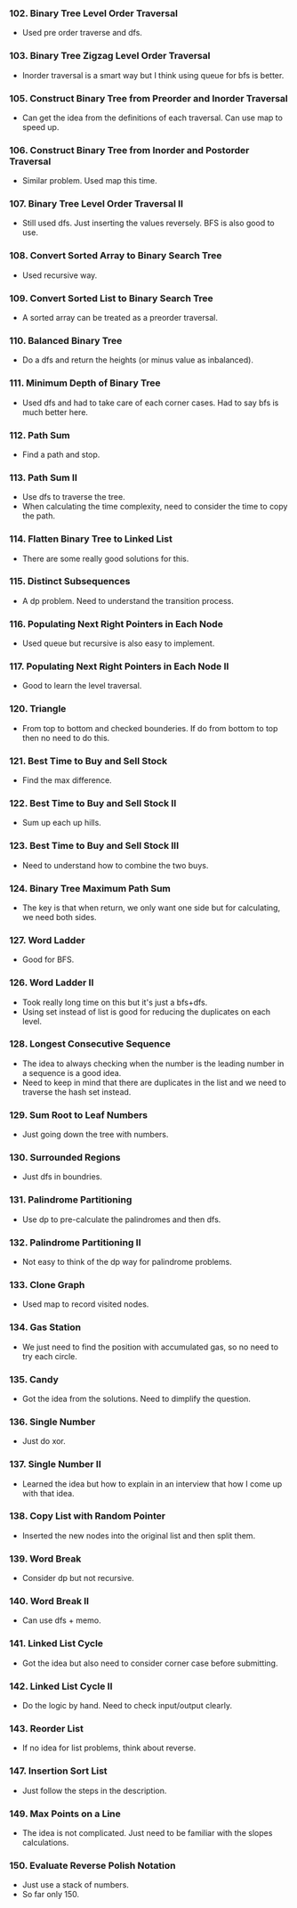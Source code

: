 ### 102. Binary Tree Level Order Traversal 
* Used pre order traverse and dfs.

### 103. Binary Tree Zigzag Level Order Traversal 
* Inorder traversal is a smart way but I think using queue for bfs is better. 

### 105. Construct Binary Tree from Preorder and Inorder Traversal 
* Can get the idea from the definitions of each traversal. Can use map to speed up. 

### 106. Construct Binary Tree from Inorder and Postorder Traversal 
* Similar problem. Used map this time. 

### 107. Binary Tree Level Order Traversal II 
* Still used dfs. Just inserting the values reversely. BFS is also good to use. 

### 108. Convert Sorted Array to Binary Search Tree 
* Used recursive way. 

### 109. Convert Sorted List to Binary Search Tree 
* A sorted array can be treated as a preorder traversal.

### 110. Balanced Binary Tree 
* Do a dfs and return the heights (or minus value as inbalanced). 

### 111. Minimum Depth of Binary Tree 
* Used dfs and had to take care of each corner cases. Had to say bfs is much better here. 

### 112. Path Sum 
* Find a path and stop. 

### 113. Path Sum II 
* Use dfs to traverse the tree.
* When calculating the time complexity, need to consider the time to copy the path. 

### 114. Flatten Binary Tree to Linked List 
* There are some really good solutions for this. 

### 115. Distinct Subsequences 
* A dp problem. Need to understand the transition process. 

### 116. Populating Next Right Pointers in Each Node 
* Used queue but recursive is also easy to implement.

### 117. Populating Next Right Pointers in Each Node II 
* Good to learn the level traversal.

### 120. Triangle 
* From top to bottom and checked bounderies. If do from bottom to top then no need to do this. 

### 121. Best Time to Buy and Sell Stock 
* Find the max difference. 

### 122. Best Time to Buy and Sell Stock II 
* Sum up each up hills. 

### 123. Best Time to Buy and Sell Stock III 
* Need to understand how to combine the two buys. 

### 124. Binary Tree Maximum Path Sum 
* The key is that when return, we only want one side but for calculating, we need both sides. 

### 127. Word Ladder 
* Good for BFS. 

### 126. Word Ladder II 
* Took really long time on this but it's just a bfs+dfs.
* Using set instead of list is good for reducing the duplicates on each level. 

### 128. Longest Consecutive Sequence 
* The idea to always checking when the number is the leading number in a sequence is a good idea.
* Need to keep in mind that there are duplicates in the list and we need to traverse the hash set instead. 

### 129. Sum Root to Leaf Numbers 
* Just going down the tree with numbers. 

### 130. Surrounded Regions 
* Just dfs in boundries.

### 131. Palindrome Partitioning 
* Use dp to pre-calculate the palindromes and then dfs. 

### 132. Palindrome Partitioning II 
* Not easy to think of the dp way for palindrome problems. 

### 133. Clone Graph 
* Used map to record visited nodes. 

### 134. Gas Station 
* We just need to find the position with accumulated gas, so no need to try each circle. 

### 135. Candy 
* Got the idea from the solutions. Need to dimplify the question. 

### 136. Single Number 
* Just do xor. 

### 137. Single Number II 
* Learned the idea but how to explain in an interview that how I come up with that idea. 

### 138. Copy List with Random Pointer 
* Inserted the new nodes into the original list and then split them. 

### 139. Word Break 
* Consider dp but not recursive. 

### 140. Word Break II 
* Can use dfs + memo. 

### 141. Linked List Cycle 
* Got the idea but also need to consider corner case before submitting. 

### 142. Linked List Cycle II 
* Do the logic by hand. Need to check input/output clearly. 

### 143. Reorder List 
* If no idea for list problems, think about reverse. 

### 147. Insertion Sort List 
* Just follow the steps in the description. 

### 149. Max Points on a Line 
* The idea is not complicated. Just need to be familiar with the slopes calculations. 

### 150. Evaluate Reverse Polish Notation 
* Just use a stack of numbers.
* So far only 150.








